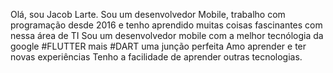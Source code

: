 Olá, sou Jacob Larte. 
Sou um desenvolvedor Mobile, trabalho com programação desde 2016 e tenho aprendido muitas coisas fascinantes com nessa área de TI
Sou um desenvolvedor mobile com a  melhor tecnólogia da google #FLUTTER mais #DART uma  junção perfeita
Amo aprender e ter novas experiências
Tenho a facilidade de aprender outras tecnologias.
